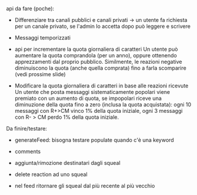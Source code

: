 api da fare (poche):

- Differenziare tra canali pubblici e canali privati -> un utente fa richiesta per un canale privato, se l'admin lo accetta dopo può leggere e scrivere

- Messaggi temporizzati

- api per incrementare la quota giornaliera di caratteri
  Un utente può aumentare la quota comprandola (per un anno), oppure ottenendo apprezzamenti dal proprio pubblico.
  Similmente, le reazioni negative diminuiscono la quota (anche quella comprata) fino a farla scomparire (vedi prossime slide)

- Modificare la quota giornaliera di caratteri in base alle reazioni ricevute
  Un utente che posta messaggi sistematicamente popolari viene premiato con un aumento di quota,
  se impopolari riceve una diminuzione della quota fino a zero (inclusa la quota acquistata):
  ogni 10 messaggi con R+>CM vinco 1% della quota iniziale, ogni 3 messaggi con R- > CM perdo 1% della quota iniziale.

Da finire/testare:

- generateFeed: bisogna testare populate quando c'è una keyword
- comments
- aggiunta/rimozione destinatari dagli squeal
- delete reaction ad uno squeal

- nel feed ritornare gli squeal dal più recente al più vecchio

